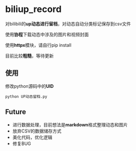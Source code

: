 # biliup_record
对bilibili的**up动态进行留档**，对动态自动分类标记保存到csv文件

使用**协程**下载动态中涉及的图片和视频封面

使用**httpx**模块，请自行pip install

目前比较**粗糙**，等待更新

## 使用

修改python源码中的**UID**

~~~shell
python UP动态留档.py
~~~

## Future

* 进行数据处理，目前想法是**markdown**格式整理动态和图片
* 放弃CSV的数据储存方式
* 美化代码，优化逻辑
* 修复BUG
